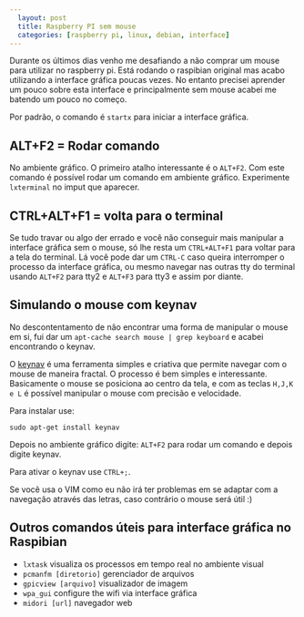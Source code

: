```yaml
---
  layout: post
  title: Raspberry PI sem mouse
  categories: [raspberry pi, linux, debian, interface]
---
```


Durante os últimos dias venho me desafiando a não comprar um mouse para utilizar no raspberry pi. Está rodando o raspibian original mas acabo utilizando a interface gráfica poucas vezes. No entanto precisei aprender um pouco sobre esta interface e principalmente sem mouse acabei me batendo um pouco no começo.


Por padrão, o comando é ``startx`` para iniciar a interface gráfica.

 
## ALT+F2 = Rodar comando

No ambiente gráfico. O primeiro atalho interessante é o ``ALT+F2``. Com este comando é possível rodar um comando em ambiente gráfico. Experimente ``lxterminal`` no imput que aparecer.

## CTRL+ALT+F1 = volta para o terminal

 Se tudo travar ou algo der errado e você não conseguir mais manipular a interface gráfica sem o mouse, só lhe resta um ``CTRL+ALT+F1`` para voltar para a tela do terminal. Lá você pode dar um ``CTRL-C`` caso queira interromper o processo da interface gráfica, ou mesmo navegar nas outras tty do terminal usando ``ALT+F2`` para tty2 e ``ALT+F3`` para tty3 e assim por diante.

## Simulando o mouse com keynav

No descontentamento de não encontrar uma forma de manipular o mouse em si, fui dar um ``apt-cache search mouse | grep keyboard`` e acabei encontrando o keynav.

O [keynav](http://man.cx/keynav "keynav") é uma ferramenta simples e criativa que permite navegar com o mouse de maneira fractal. O processo é bem simples e interessante. Basicamente o mouse se posiciona ao centro da tela, e com as teclas ``H,J,K e L`` é possível manipular o mouse com precisão e velocidade.

Para instalar use:

    sudo apt-get install keynav

Depois no ambiente gráfico digite: ``ALT+F2`` para rodar um comando e depois digite keynav.

Para ativar o keynav use ``CTRL+;``.

Se você usa o VIM como eu não irá ter problemas em se adaptar com a navegação através das letras, caso contrário o mouse será útil :)

## Outros comandos úteis para interface gráfica no Raspibian

* ``lxtask`` visualiza os processos em tempo real no ambiente visual
* ``pcmanfm [diretorio]`` gerenciador de arquivos
* ``gpicview [arquivo]`` visualizador de imagem
* ``wpa_gui`` configure the wifi via interface gráfica
* ``midori [url]`` navegador web

